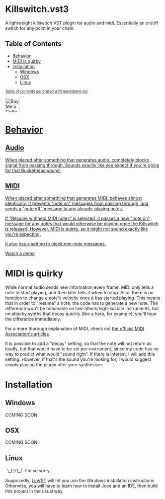 # Killswitch.vst3
A lightweight killswitch VST plugin for audio and midi. Essentially an on/off switch for any point in your chain.

## Table of Contents
- [Behavior](#behavior)
- [MIDI is quirky](#midi-is-quirky)
- [Installation](#installation)
  * [Windows](#windows)
  * [OSX](#osx)
  * [Linux](#linux)

<small><i><a href='http://ecotrust-canada.github.io/markdown-toc/'>Table of contents generated with markdown-toc</a></i></small>


<a href='https://ko-fi.com/mackenziehnc' target='_blank'><img height='35' style='border:0px;height:46px;' src='https://az743702.vo.msecnd.net/cdn/kofi3.png?v=0' border='0' alt='Buy Me a Coffee at ko-fi.com' />
 

# Behavior
## Audio
When placed after something that generates audio, completely blocks signal from passing through. Sounds exactly like you expect if you're going for that Buckethead sound.

## MIDI
When placed after something that generates MIDI, behaves almost identically. It prevents "note on" messages from passing through, and sends a "note off" message to any already-playing notes. 
 
If "Resume withheld MIDI notes" is selected, it passes a new "note on" message for any notes that would otherwise be playing once the Killswitch is released. However, MIDI is quirky, so it might not sound exactly like you're expecting.
 
It also has a setting to block non-note messages.
 
[Watch a demo](https://www.youtube.com/watch?v=xBmSd2P3eGI)

# MIDI is quirky
While normal audio sends new information every frame, MIDI only tells a note to start playing, and then later tells it when to stop. Also, there is no function to change a note's velocity once it has started playing. This means that in order to "resume" a note, the code has to generate a new note. The difference won't be noticeable on low-attack/high-sustain instruments, but on attacky synths that decay quickly (like a harp, for example), you'll hear the difference immediately.

For a more thorough explanation of MIDI, check out [the official MIDI Association's articles](https://www.midi.org/midi-articles/about-midi-part-3-midi-messages).
 
It is possible to add a "decay" setting, so that the note will not return as loudly, but that would have to be set per-instrument, since my code has no way to predict what would "sound right". If there is interest, I will add this setting. However, if that's the sound you're looking for, I would suggest simply placing the plugin after your synthesizer.

# Installation
## Windows
COMING SOON

## OSX
COMING SOON

## Linux
¯\\_(ツ)\_/¯ I'm so sorry.

Supposedly, [LinVST](https://github.com/osxmidi/LinVst) will let you use the Windows installation instructions. Otherwise, you will have to learn how to install Juce and an IDE, then build this project in the usual way.

